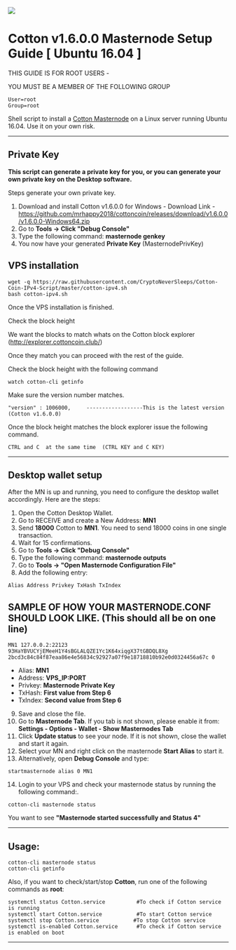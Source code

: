 ![](https://cottonco.in/wp-content/uploads/2018/05/Logo-cott01.png)

# Cotton v1.6.0.0 Masternode Setup Guide [ Ubuntu 16.04 ]

THIS GUIDE IS FOR ROOT USERS -

YOU MUST BE A MEMBER OF THE FOLLOWING GROUP
```
User=root
Group=root
```

Shell script to install a [Cotton Masternode](https://www.cotton.in) on a Linux server running Ubuntu 16.04. Use it on your own risk.
***

## Private Key

**This script can generate a private key for you, or you can generate your own private key on the Desktop software.**

Steps generate your own private key. 
1.  Download and install Cotton v1.6.0.0 for Windows -   Download Link  - https://github.com/mrhappy2018/cottoncoin/releases/download/v1.6.0.0/v1.6.0.0-Windows64.zip
2.  Go to **Tools -> Click "Debug Console"** 
3.  Type the following command: **masternode genkey**  
4. You now have your generated **Private Key**  (MasternodePrivKey)


## VPS installation
```
wget -q https://raw.githubusercontent.com/CryptoNeverSleeps/Cotton-Coin-IPv4-Script/master/cotton-ipv4.sh
bash cotton-ipv4.sh
```
Once the VPS installation is finished.

Check the block height

We want the blocks to match whats on the Cotton block explorer (http://explorer.cottoncoin.club/)

Once they match you can proceed with the rest of the guide.

Check the block height with the following command
```
watch cotton-cli getinfo
```
Make sure the version number matches.
```
"version" : 1006000,     ------------------This is the latest version (Cotton v1.6.0.0)
```
Once the block height matches the block explorer issue the following command.
```
CTRL and C  at the same time  (CTRL KEY and C KEY)
```
***

## Desktop wallet setup  

After the MN is up and running, you need to configure the desktop wallet accordingly. Here are the steps:  
1. Open the Cotton Desktop Wallet.  
2. Go to RECEIVE and create a New Address: **MN1**  
3. Send **18000** Cotton to **MN1**. You need to send 18000 coins in one single transaction.
4. Wait for 15 confirmations.  
5. Go to **Tools -> Click "Debug Console"** 
6. Type the following command: **masternode outputs**  
7. Go to  **Tools -> "Open Masternode Configuration File"**
8. Add the following entry:
```
Alias Address Privkey TxHash TxIndex
```
## SAMPLE OF HOW YOUR MASTERNODE.CONF SHOULD LOOK LIKE.  (This should all be on one line)  

```
MN1 127.0.0.2:22123 93HaYBVUCYjEMeeH1Y4sBGLALQZE1Yc1K64xiqgX37tGBDQL8Xg 2bcd3c84c84f87eaa86e4e56834c92927a07f9e18718810b92e0d0324456a67c 0
```


* Alias: **MN1**
* Address: **VPS_IP:PORT**
* Privkey: **Masternode Private Key**
* TxHash: **First value from Step 6**
* TxIndex:  **Second value from Step 6**
9. Save and close the file.
10. Go to **Masternode Tab**. 
If you tab is not shown, please enable it from: **Settings - Options - Wallet - Show Masternodes Tab**
11. Click **Update status** to see your node. If it is not shown, close the wallet and start it again. 
12. Select your MN and right click on the masternode **Start Alias** to start it.
13. Alternatively, open **Debug Console** and type:

```
startmasternode alias 0 MN1 
``` 

14. Login to your VPS and check your masternode status by running the following command:.

```
cotton-cli masternode status
```

You want to see **"Masternode started successfully and Status 4"**

***

## Usage:

```
cotton-cli masternode status  
cotton-cli getinfo
```

Also, if you want to check/start/stop **Cotton**, run one of the following commands as **root**:

```
systemctl status Cotton.service          #To check if Cotton service is running  
systemctl start Cotton.service           #To start Cotton service  
systemctl stop Cotton.service           #To stop Cotton service  
systemctl is-enabled Cotton.service      #To check if Cotton service is enabled on boot  
```  

***

